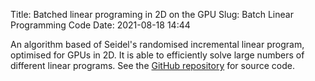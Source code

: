 Title: Batched linear programing in 2D on the GPU
Slug: Batch Linear Programming Code
Date: 2021-08-18 14:44

An algorithm based of Seidel's randomised incremental linear program, optimised for GPUs in 2D. It is able to efficiently solve large numbers of different linear programs. See the [GitHub repository](https://github.com/coolmule0/LP) for source code.
